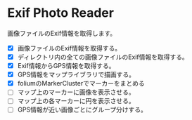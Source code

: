 # Exif Photo Reader

画像ファイルのExif情報を取得します。

- [x] 画像ファイルのExif情報を取得する。
- [x] ディレクトリ内の全ての画像ファイルのExif情報を取得する。
- [x] Exif情報からGPS情報を取得する。
- [x] GPS情報をマップライブラリで描画する。
- [x] foliumのMarkerClusterでマーカーをまとめる
- [ ] マップ上のマーカーに画像を表示させる。
- [ ] マップ上の各マーカーに円を表示させる。
- [ ] GPS情報が近い画像ごとにグループ分けする。
